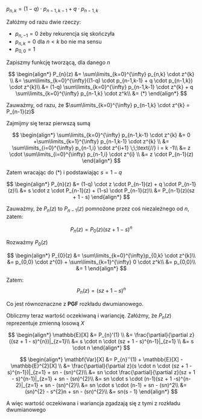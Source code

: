 $p_{n,k} = (1-q) \cdot p_{n-1,k-1} + q \cdot p_{n-1,k}$

Załóżmy od razu dwie rzeczy:
- $p_{n,-1} = 0$  żeby rekurencja się skończyła
- $p_{n,k} = 0$ dla $n < k$ bo nie ma sensu 
- $p_{0,0} = 1$

Zapiszmy funkcję tworzącą, dla danego $n$

$$
\begin{align*}
P_{n}(z) &= \sum\limits_{k=0}^{\infty} p_{n,k} \cdot z^{k} \\
&= \sum\limits_{k=0}^{\infty}((1-q) \cdot p_{n-1,k-1} + q \cdot p_{n-1,k}) \cdot z^{k}\\
&= (1-q) \sum\limits_{k=0}^{\infty} p_{n-1,k-1} \cdot z^{k}  + q \sum\limits_{k=0}^{\infty} p_{n-1,k} \cdot z^k\\
&= (*)
\end{align*}
$$


Zauważmy, od razu, że $\sum\limits_{k=0}^{\infty} p_{n-1,k} \cdot z^{k} = P_{n-1}(z)$

Zajmijmy się teraz pierwszą sumą

$$
\begin{align*}
\sum\limits_{k=0}^{\infty} p_{n-1,k-1} \cdot z^{k} &= 0 +\sum\limits_{k=1}^{\infty} p_{n-1,k-1} \cdot z^{k} \\
&= \sum\limits_{i=0}^{\infty} p_{n-1,i} \cdot z^{i+1} \;\;\text{//} i = k -1\\
&= z \cdot \sum\limits_{i=0}^{\infty} p_{n-1,i} \cdot z^{i} \\
&= z \cdot P_{n-1}(z)
\end{align*}
$$


Zatem wracając do $(*)$ i podstawiając $s = 1- q$

$$
\begin{align*}
P_{n}(z) &= (1-q) \cdot z \cdot P_{n-1}(z) + q \cdot P_{n-1}(z)\\
&= s \cdot z \cdot P_{n-1}(z) + (1-s) \cdot P_{n-1}(z)\\
&= P_{n-1}(z)(sz + 1 - s)
\end{align*}
$$

Zauważmy, że $P_{n}(z)$ to $P_{n-1}(z)$ pomnożone przez coś niezależnego od $n$, zatem:

$$
P_{n}(z) = P_{0}(z)(sz + 1 - s)^{n}
$$

Rozważmy $P_{0}(z)$

$$
\begin{align*}
P_{0}(z) &= \sum\limits_{k=0}^{\infty}p_{0,k} \cdot z^{k}\\
&= p_{0,0} \cdot z^{0} + \sum\limits_{k=1}^{\infty} 0 \cdot z^k\\
&= p_{0,0}\\
&= 1
\end{align*}
$$

Zatem:
$$
P_{n}(z) = (sz + 1 - s)^n
$$

Co jest równoznaczne z **PGF** rozkładu dwumianowego.

Obliczmy teraz wartość oczekiwaną i wariancję. Załóżmy, że $P_{n}(z)$ reprezentuje zmienną losową $X$

$$
\begin{align*}
\mathbb{E}[X] &= P_{n}'(1) \\
&= \frac{\partial}{\partial z}((sz + 1 - s)^{n})|_{z=1}\\
&= s \cdot n \cdot (sz + 1 - s)^{n-1}|_{z=1} \\
&= s \cdot n 
\end{align*}
$$

$$
\begin{align*}
\mathbf{Var}[X] &= P_{n}''(1) + \mathbb{E}[X] - \mathbb{E}^{2}[X] \\
&= \frac{\partial}{\partial z}(s \cdot n \cdot (sz + 1 - s)^{n-1})|_{z=1} + sn - (sn)^{2}\\
&= sn \cdot \frac{\partial}{\partial z}(sz + 1 - s)^{n-1}|_{z=1} + sn - (sn)^{2}\\
&= sn \cdot s \cdot (n-1)(sz + 1 -s)^{n-2}|_{z=1} + sn - (sn)^{2}\\
&= sn \cdot s \cdot (n-1) + sn - (sn)^2\\
&= (sn)^{2} - s^{2}n + sn - (sn)^{2}\\
&= sn(s - 1) 
\end{align*} 
$$

A więc wartość oczekiwana i wariancja zgadzają się z tymi z rozkładu dwumianowego